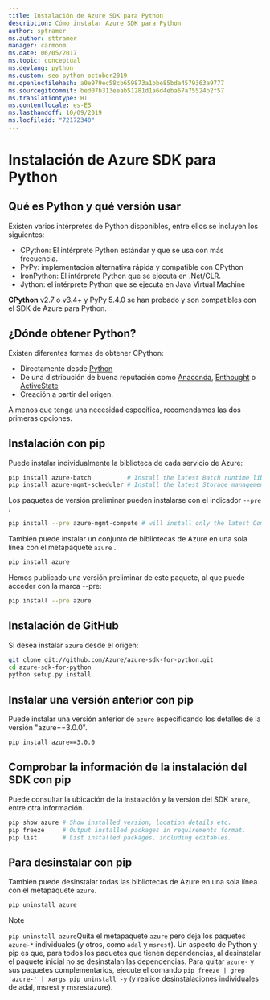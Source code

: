 ```yaml
---
title: Instalación de Azure SDK para Python
description: Cómo instalar Azure SDK para Python
author: sptramer
ms.author: sttramer
manager: carmonm
ms.date: 06/05/2017
ms.topic: conceptual
ms.devlang: python
ms.custom: seo-python-october2019
ms.openlocfilehash: a0e979ec58cb659873a1bbe85bda4579363a9777
ms.sourcegitcommit: bed07b313eeab51281d1a6d4eba67a75524b2f57
ms.translationtype: HT
ms.contentlocale: es-ES
ms.lasthandoff: 10/09/2019
ms.locfileid: "72172340"
---
```

# <a name="install-the-azure-sdk-for-python"></a>Instalación de Azure SDK para Python

## <a name="which-python-and-which-version-to-use"></a>Qué es Python y qué versión usar

Existen varios intérpretes de Python disponibles, entre ellos se incluyen los siguientes:

* CPython: El intérprete Python estándar y que se usa con más frecuencia.
* PyPy: implementación alternativa rápida y compatible con CPython
* IronPython: El intérprete Python que se ejecuta en .Net/CLR.
* Jython: el intérprete Python que se ejecuta en Java Virtual Machine

**CPython** v2.7 o v3.4+ y PyPy 5.4.0 se han probado y son compatibles con el SDK de Azure para Python.

## <a name="where-to-get-python"></a>¿Dónde obtener Python?

Existen diferentes formas de obtener CPython:

* Directamente desde [Python](https://www.python.org/)
* De una distribución de buena reputación como [Anaconda](https://www.anaconda.com/), [Enthought](https://www.enthought.com/) o [ActiveState](https://www.activestate.com/)
* Creación a partir del origen.

A menos que tenga una necesidad específica, recomendamos las dos primeras opciones.

## <a name="installation-with-pip"></a>Instalación con pip

Puede instalar individualmente la biblioteca de cada servicio de Azure:

```bash
pip install azure-batch          # Install the latest Batch runtime library
pip install azure-mgmt-scheduler # Install the latest Storage management library
```

Los paquetes de versión preliminar pueden instalarse con el indicador `--pre` :

```bash
pip install --pre azure-mgmt-compute # will install only the latest Compute Management library
```

También puede instalar un conjunto de bibliotecas de Azure en una sola línea con el metapaquete `azure` .

```bash
pip install azure
```

Hemos publicado una versión preliminar de este paquete, al que puede acceder con la marca --pre:

```bash
pip install --pre azure
```

## <a name="install-from-github"></a>Instalación de GitHub

Si desea instalar `azure` desde el origen:

```bash
git clone git://github.com/Azure/azure-sdk-for-python.git
cd azure-sdk-for-python
python setup.py install
```

## <a name="install-an-older-version-with-pip"></a>Instalar una versión anterior con pip
Puede instalar una versión anterior de `azure` especificando los detalles de la versión "azure==3.0.0".
```bash
pip install azure==3.0.0 
```
## <a name="check-sdk-installation-details-with-pip"></a>Comprobar la información de la instalación del SDK con pip
Puede consultar la ubicación de la instalación y la versión del SDK `azure`, entre otra información.
```bash
pip show azure # Show installed version, location details etc.
pip freeze     # Output installed packages in requirements format.
pip list       # List installed packages, including editables.
```
## <a name="to-uninstall-with-pip"></a>Para desinstalar con pip
También puede desinstalar todas las bibliotecas de Azure en una sola línea con el metapaquete `azure`.
```bash
pip uninstall azure 
```
> [!NOTE]
> `pip uninstall azure`Quita el metapaquete `azure` pero deja los paquetes `azure-*` individuales (y otros, como `adal` y `msrest`). Un aspecto de Python y pip es que, para todos los paquetes que tienen dependencias, al desinstalar el paquete inicial no se desinstalan las dependencias. Para quitar `azure-` y sus paquetes complementarios, ejecute el comando `pip freeze | grep 'azure-' | xargs pip uninstall -y` (y realice desinstalaciones individuales de adal, msrest y msrestazure).


